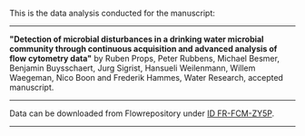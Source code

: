 This is the data analysis conducted for the manuscript:  
*******************
**"Detection of microbial disturbances in a drinking water microbial community through continuous acquisition and advanced analysis of flow cytometry data"** by Ruben Props, Peter Rubbens, Michael Besmer, Benjamin Buysschaert, Jurg Sigrist, Hansueli Weilenmann, Willem Waegeman, Nico Boon and Frederik Hammes, Water Research, accepted manuscript.
*******************
Data can be downloaded from Flowrepository under [ID FR-FCM-ZY5P](https://flowrepository.org/experiments/1209).
*******************
